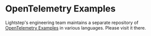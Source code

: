 # OpenTelemetry Examples

Lightstep's engineering team maintains a separate repository of [OpenTelemetry Examples](https://github.com/lightstep/opentelemetry-examples) in various languages. Please visit it there.
